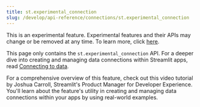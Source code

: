 ```yaml
---
title: st.experimental_connection
slug: /develop/api-reference/connections/st.experimental_connection
---
```


<Important>

This is an experimental feature. Experimental features and their APIs may change or be removed at any time. To learn more, click [here](/develop/quick-references/prerelease#experimental-features).

</Important>

<Tip>

This page only contains the `st.experimental_connection` API. For a deeper dive into creating and managing data connections within Streamlit apps, read [Connecting to data](/develop/concepts/connections/connecting-to-data).

</Tip>

<Autofunction function="streamlit.experimental_connection" deprecated={true} deprecatedText="<code>st.experimental_connection</code> was deprecated in version 1.28.0. Use <a href='/develop/api-reference/connections/st.connection'><code>st.connection</code></a> instead."/>

For a comprehensive overview of this feature, check out this video tutorial by Joshua Carroll, Streamlit's Product Manager for Developer Experience. You'll learn about the feature's utility in creating and managing data connections within your apps by using real-world examples.

<YouTube videoId="xQwDfW7UHMo" />
